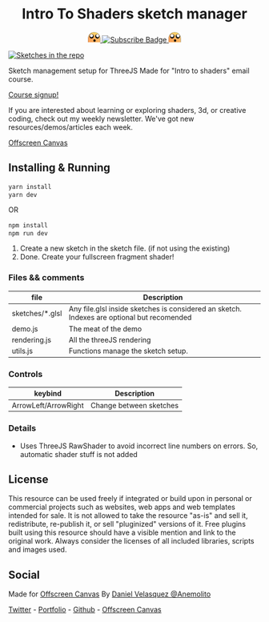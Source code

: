 <h1 align="center">Intro To Shaders sketch manager</h1>

<p align="center">
    <a href="https://offscreencanvas.com" target="_blank" rel="noopener noreferrer">
        <img width="25" src="./logo.png" alt="Offscreen Logo">
    </a>
    <a href="https://offscreencanvas.com" target="_blank" rel="noopener noreferrer">
        <img src="https://img.shields.io/badge/Learn%20More%20Webgl%20In%20The%20Newsletter-8A2BE2" alt="Subscribe Badge">
    </a>
    <a href="https://offscreencanvas.com" target="_blank" rel="noopener noreferrer">
        <img width="25" src="./logo.png" alt="Offscreen Logo">
    </a>
</p>

[![Sketches in the repo](./cover.png)](https://offscreencanvas.com/renders/demo-title)

Sketch management setup for ThreeJS Made for "Intro to shaders" email course.

[Course signup!](https://offscreencanvas.com/issues/demo-title)

If you are interested about learning or exploring shaders, 3d, or creative coding, check out my weekly newsletter. We've got new resources/demos/articles each week. 

[Offscreen Canvas](https://offscreencanvas.com/)

## Installing & Running

```
yarn install
yarn dev
```

OR

```
npm install
npm run dev
```

1. Create a new sketch in the sketch file. (if not using the existing)
2. Done. Create your fullscreen fragment shader!

### Files && comments

| file | Description |
| --- | --- |
| sketches/*.glsl | Any file.glsl inside sketches is considered an sketch. Indexes are optional but recomended |
| demo.js | The meat of the demo |
| rendering.js | All the threeJS rendering |
| utils.js | Functions manage the sketch setup. |


### Controls

| keybind | Description |
| --- | --- |
| ArrowLeft/ArrowRight | Change between sketches |

### Details

- Uses ThreeJS RawShader to avoid incorrect line numbers on errors. So, automatic shader stuff is not added

## License

This resource can be used freely if integrated or build upon in personal or commercial projects such as websites, web apps and web templates intended for sale. It is not allowed to take the resource "as-is" and sell it, redistribute, re-publish it, or sell "pluginized" versions of it. Free plugins built using this resource should have a visible mention and link to the original work. Always consider the licenses of all included libraries, scripts and images used.

## Social

Made for [Offscreen Canvas](https://offscreencanvas.com/)
By [Daniel Velasquez @Anemolito](https://twitter.com/Anemolito)

[Twitter](https://twitter.com/Anemolito) - [Portfolio](https://velasquezdaniel.com/) - [Github](https://github.com/Anemolo) - [Offscreen Canvas](https://offscreencanvas.com/)
